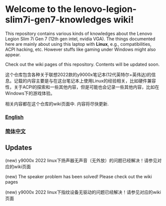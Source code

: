 # Welcome to the lenovo-legion-slim7i-gen7-knowledges wiki!



This repository contains various kinds of knowledges about the Lenovo Legion Slim 7i Gen 7 (12th gen intel, nvidia VGA). 
The things documented here are mainly about using this laptop with **Linux**, e.g., compatibilities, ACPI hacking, etc. 
However stuffs like gaming under Windows might also appear.

Check out the wiki pages of this repository. Contents will be updated soon.


这个仓库包含各种关于联想2022款的y9000x笔记本(12代英特尔+英伟达)的信息。记载的内容主要是与在这台笔记本上使用Linux的经验相关，比如硬件兼容性，关于ACPI的探索和一些其他内容，但是可能也会记录一些其他内容，比如在Windows下的游戏体验。

相关内容都在这个仓库的wiki页面中. 内容将尽快更新. 

### [English](https://github.com/xuwd1/lenovo-legion-slim7i-gen7-knowledges/wiki/Home-English)
### [简体中文](https://github.com/xuwd1/lenovo-legion-slim7i-gen7-knowledges/wiki/%E4%B8%BB%E9%A1%B5-%E7%AE%80%E4%BD%93%E4%B8%AD%E6%96%87)


## Updates

(new) y9000x 2022 linux下扬声器无声音（无外放）的问题已经解决！请参见对应的wiki页面

(new) The speaker problem has been solved! Please check out the wiki pages

(new) y9000x 2022 linux下指纹设备无驱动的问题已经解决！请参见对应的wiki页面


